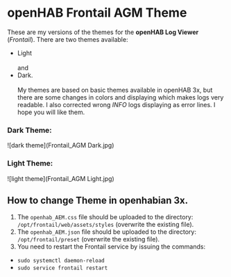 # openHAB Frontail AGM Theme

These are my versions of the themes for the **openHAB Log Viewer** (*Frontail*).
There are two themes available:
- Light<br></br>
and
- Dark.<br></br>
My themes are based on basic themes available in openHAB 3x, but there are some changes in colors and displaying which makes logs very readable.
I also corrected wrong *INFO* logs displaying as error lines.
I hope you will like them.

### Dark Theme:

![dark theme](Frontail_AGM Dark.jpg)

### Light Theme:

![light theme](Frontail_AGM Light.jpg)

## How to change Theme in openhabian 3x.
1. The `openhab_AEM.css` file should be uploaded to the directory: `/opt/frontail/web/assets/styles` (overwrite the existing file).
2. The `openhab_AEM.json` file should be uploaded to the directory: `/opt/frontail/preset` (overwrite the existing file).
3. You need to restart the Frontail service by issuing the commands:
- `sudo systemctl daemon-reload`
- `sudo service frontail restart`

